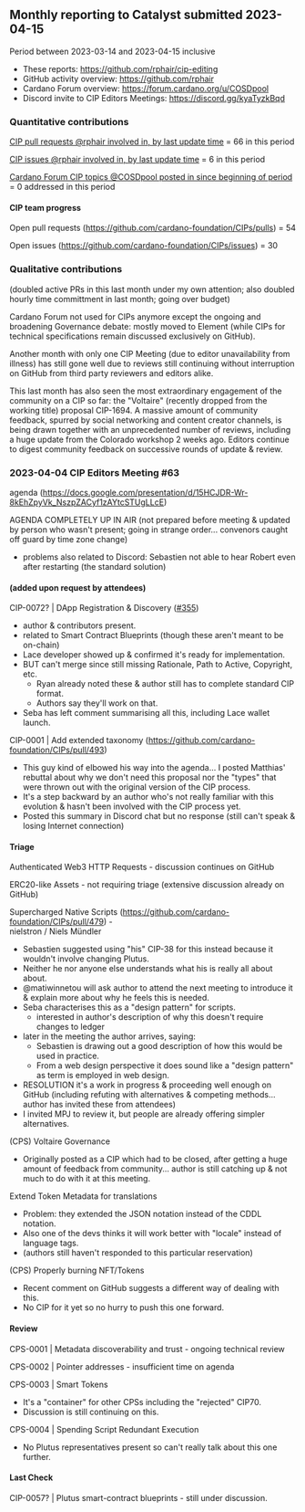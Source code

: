 ## Monthly reporting to Catalyst submitted 2023-04-15

Period between 2023-03-14 and 2023-04-15 inclusive

- These reports: https://github.com/rphair/cip-editing
- GitHub activity overview: https://github.com/rphair
- Cardano Forum overview: https://forum.cardano.org/u/COSDpool
- Discord invite to CIP Editors Meetings: https://discord.gg/kyaTyzkBqd

### Quantitative contributions

[CIP pull requests @rphair involved in, by last update time](https://github.com/cardano-foundation/CIPs/pulls?q=is%3Apr+involves%3Arphair+sort%3Aupdated-desc) = 66 in this period

[CIP issues @rphair involved in, by last update time](https://github.com/cardano-foundation/CIPs/issues?q=is%3Aissue+involves%3Arphair+sort%3Aupdated-desc) = 6 in this period

[Cardano Forum CIP topics @COSDpool posted in since beginning of period](https://forum.cardano.org/search?q=%23developers%3Acips%20%40COSDpool%20after%3A2023-03-14) = 0 addressed in this period

#### CIP team progress

Open pull requests (https://github.com/cardano-foundation/CIPs/pulls) = 54

Open issues (https://github.com/cardano-foundation/CIPs/issues) = 30

### Qualitative contributions

(doubled active PRs in this last month under my own attention; also doubled hourly time committment in last month; going over budget)

Cardano Forum not used for CIPs anymore except the ongoing and broadening Governance debate: mostly moved to Element (while CIPs for technical specifications remain discussed exclusively on GitHub).

Another month with only one CIP Meeting (due to editor unavailability from illness) has still gone well due to reviews still continuing without interruption on GitHub from third party reviewers and editors alike.

This last month has also seen the most extraordinary engagement of the community on a CIP so far: the "Voltaire" (recently dropped from the working title) proposal CIP-1694.  A massive amount of community feedback, spurred by social networking and content creator channels, is being drawn together with an unprecedented number of reviews, including a huge update from the Colorado workshop 2 weeks ago.  Editors continue to digest community feedback on successive rounds of update & review.

### 2023-04-04 CIP Editors Meeting #63

agenda (https://docs.google.com/presentation/d/15HCJDR-Wr-8kEhZpyVk_NszpZACyf1zAYtcSTUgLLcE)

AGENDA COMPLETELY UP IN AIR (not prepared before meeting & updated by person who wasn't present; going in strange order... convenors caught off guard by time zone change)

-   problems also related to Discord: Sebastien not able to hear Robert even after restarting (the standard solution)

#### (added upon request by attendees)

CIP-0072? | DApp Registration & Discovery ([#355](https://github.com/cardano-foundation/CIPs/pull/355))

-   author & contributors present.
-   related to Smart Contract Blueprints (though these aren't meant to be on-chain)
-   Lace developer showed up & confirmed it's ready for implementation.
-   BUT can't merge since still missing Rationale, Path to Active, Copyright, etc.
    -   Ryan already noted these & author still has to complete standard CIP format.
    -   Authors say they'll work on that.
-   Seba has left comment summarising all this, including Lace wallet launch.

CIP-0001 | Add extended taxonomy (https://github.com/cardano-foundation/CIPs/pull/493)

-   This guy kind of elbowed his way into the agenda... I posted Matthias' rebuttal about why we don't need this proposal nor the "types" that were thrown out with the original version of the CIP process.
-   It's a step backward by an author who's not really familiar with this evolution & hasn't been involved with the CIP process yet.
-   Posted this summary in Discord chat but no response (still can't speak & losing Internet connection)

#### Triage

Authenticated Web3 HTTP Requests - discussion continues on GitHub

ERC20-like Assets - not requiring triage (extensive discussion already on GitHub)

Supercharged Native Scripts (https://github.com/cardano-foundation/CIPs/pull/479) -\
nielstron / Niels Mündler

-   Sebastien suggested using "his" CIP-38 for this instead because it wouldn't involve changing Plutus.
-   Neither he nor anyone else understands what his is really all about about.
-   @matiwinnetou will ask author to attend the next meeting to introduce it & explain more about why he feels this is needed.
-   Seba characterises this as a "design pattern" for scripts.
    -   interested in author's description of why this doesn't require changes to ledger
-   later in the meeting the author arrives, saying:
    -   Sebastien is drawing out a good description of how this would be used in practice.
    -   From a web design perspective it does sound like a "design pattern" as term is employed in web design.
-   RESOLUTION it's a work in progress & proceeding well enough on GitHub (including refuting with alternatives & competing methods... author has invited these from attendees)
-   I invited MPJ to review it, but people are already offering simpler alternatives.

(CPS) Voltaire Governance

-   Originally posted as a CIP which had to be closed, after getting a huge amount of feedback from community... author is still catching up & not much to do with it at this meeting.

Extend Token Metadata for translations

-   Problem: they extended the JSON notation instead of the CDDL notation.
-   Also one of the devs thinks it will work better with "locale" instead of language tags.
-   (authors still haven't responded to this particular reservation)

(CPS) Properly burning NFT/Tokens

-   Recent comment on GitHub suggests a different way of dealing with this.
-   No CIP for it yet so no hurry to push this one forward.

#### Review

CPS-0001 | Metadata discoverability and trust - ongoing technical review

CPS-0002 | Pointer addresses - insufficient time on agenda

CPS-0003 | Smart Tokens

-   It's a "container" for other CPSs including the "rejected" CIP70.
-   Discussion is still continuing on this.

CPS-0004 | Spending Script Redundant Execution

-   No Plutus representatives present so can't really talk about this one further.

#### Last Check

CIP-0057? | Plutus smart-contract blueprints - still under discussion.

